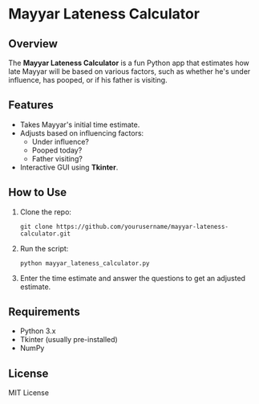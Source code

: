 # Mayyar Lateness Calculator

## Overview
The **Mayyar Lateness Calculator** is a fun Python app that estimates how late Mayyar will be based on various factors, such as whether he's under influence, has pooped, or if his father is visiting.

## Features
- Takes Mayyar's initial time estimate.
- Adjusts based on influencing factors:
  - Under influence?
  - Pooped today?
  - Father visiting?
- Interactive GUI using **Tkinter**.

## How to Use
1. Clone the repo:
   ```
   git clone https://github.com/yourusername/mayyar-lateness-calculator.git
   ```
2. Run the script:
   ```
   python mayyar_lateness_calculator.py
   ```
3. Enter the time estimate and answer the questions to get an adjusted estimate.

## Requirements
- Python 3.x
- Tkinter (usually pre-installed)
- NumPy

## License
MIT License

